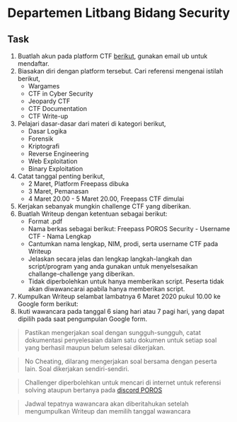 # Departemen Litbang Bidang Security

## Task

1. Buatlah akun pada platform CTF [berikut](http://freepass-ctf.poros-cys.com/), gunakan email ub untuk mendaftar. 
2. Biasakan diri dengan platform tersebut. Cari referensi mengenai istilah berikut,
   - Wargames
   - CTF in Cyber Security
   - Jeopardy CTF
   - CTF Documentation
   - CTF Write-up
3. Pelajari dasar-dasar dari materi di kategori berikut,
   - Dasar Logika
   - Forensik
   - Kriptografi
   - Reverse Engineering
   - Web Exploitation
   - Binary Exploitation
4. Catat tanggal penting berikut,
   - 2 Maret, Platform Freepass dibuka
   - 3 Maret, Pemanasan
   - 4 Maret 20.00 - 5 Maret 20.00, Freepass CTF dimulai
5. Kerjakan sebanyak mungkin challenge CTF yang diberikan.
6. Buatlah Writeup dengan ketentuan sebagai berikut:
   - Format .pdf
   - Nama berkas sebagai berikut: Freepass POROS Security - Username CTF - Nama Lengkap
   - Cantumkan nama lengkap, NIM, prodi, serta username CTF pada Writeup
   - Jelaskan secara jelas dan lengkap langkah-langkah dan script/program yang anda gunakan untuk menyelsesaikan challange-challenge yang diberikan.
   - Tidak diperbolehkan untuk hanya memberikan script. Peserta tidak akan diwawancarai apabila hanya memberikan script.
8. Kumpulkan Writeup selambat lambatnya 6 Maret 2020 pukul 10.00 ke Google form berikut:
9. Ikuti wawancara pada tanggal 6 siang hari atau 7 pagi hari, yang dapat dipilih pada saat pengumpulan Google form.

> Pastikan mengerjakan soal dengan sungguh-sungguh, catat dokumentasi penyelesaian dalam satu dokumen untuk setiap soal yang berhasil maupun belum selesai dikerjakan.

> No Cheating, dilarang mengerjakan soal bersama dengan peserta lain. Soal dikerjakan sendiri-sendiri.

> Challenger diperbolehkan untuk mencari di internet untuk referensi solving ataupun bertanya pada [discord POROS](https://discord.gg/QvHqMBtPv5)  
 
> Jadwal tepatnya wawancara akan diberitahukan setelah mengumpulkan Writeup dan memilih tanggal wawancara
